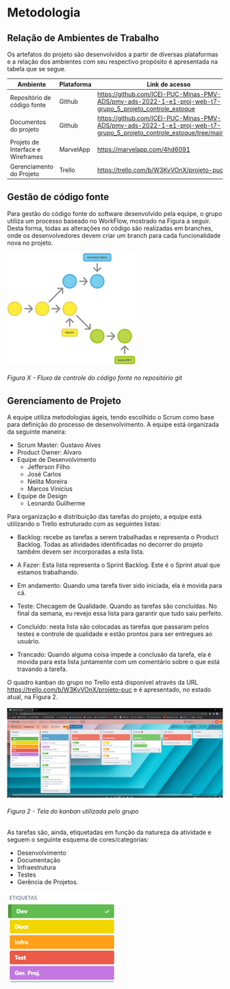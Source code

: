# Metodologia

## Relação de Ambientes de Trabalho
Os artefatos do projeto são desenvolvidos a partir de diversas plataformas e a relação dos ambientes com seu respectivo propósito é apresentada na tabela que se segue. 

| Ambiente                          | Plataforma | Link de acesso                                                                                                          |
| --------------------------------- | ---------- | ----------------------------------------------------------------------------------------------------------------------- |
| Repositório de código fonte       | Github     | https://github.com/ICEI-PUC-Minas-PMV-ADS/pmv-ads-2022-1-e1-proj-web-t7-grupo_5_projeto_controle_estoque                |
| Documentos do projeto             | Github     | https://github.com/ICEI-PUC-Minas-PMV-ADS/pmv-ads-2022-1-e1-proj-web-t7-grupo_5_projeto_controle_estoque/tree/main/docs |
| Projeto de Interface e Wireframes | MarvelApp  | https://marvelapp.com/4hd6091                                                                                           |
| Gerenciamento do Projeto          | Trello     | https://trello.com/b/W3KvVOnX/projeto-puc                                                                               |



## Gestão de código fonte
Para gestão do código fonte do software desenvolvido pela equipe, o grupo utiliza um processo baseado no WorkFlow, mostrado na Figura a seguir. Desta forma, todas as alterações no código são realizadas em branches, onde os desenvolvedores devem criar um branch para cada funcionalidade nova no projeto.


<img src="img/Workflow.png">


###### Figura X - Fluxo de controle do código fonte no repositório git









## Gerenciamento de Projeto

A equipe utiliza metodologias ágeis, tendo escolhido o Scrum como base para definição do processo de desenvolvimento.
A equipe está organizada da seguinte maneira:
-	Scrum Master: Gustavo Alves
-	Product Owner: Alvaro
-	Equipe de Desenvolvimento
	-    Jefferson Filho
	-    José Carlos
	-    Nelita Moreira
	-    Marcos Vinícius
-	Equipe de Design
    -	Leonardo Guilherme

Para organização e distribuição das tarefas do projeto, a equipe está utilizando o Trello estruturado com as seguintes listas: 
-	Backlog: recebe as tarefas a serem trabalhadas e representa o Product Backlog. Todas as atividades identificadas no decorrer do projeto também devem ser incorporadas a esta lista.

-	A Fazer: Esta lista representa o Sprint Backlog. Este é o Sprint atual que estamos trabalhando.

-	Em andamento: Quando uma tarefa tiver sido iniciada, ela é movida para cá.

-	Teste: Checagem de Qualidade. Quando as tarefas são concluídas. No final da semana, eu revejo essa lista para garantir que tudo saiu perfeito.

-	Concluído: nesta lista são colocadas as tarefas que passaram pelos testes e controle de qualidade e estão prontos para ser entregues ao usuário.

-	Trancado: Quando alguma coisa impede a conclusão da tarefa, ela é movida para esta lista juntamente com um comentário sobre o que está travando a tarefa.

O quadro kanban do grupo no Trello está disponível através da URL https://trello.com/b/W3KvVOnX/projeto-puc e é apresentado, no estado atual, na Figura 2.


<img src="img/Kanban.png">

###### Figura 2 - Tela do kanban utilizada pelo grupo


As tarefas são, ainda, etiquetadas em função da natureza da atividade e seguem o seguinte esquema de cores/categorias:
-	Desenvolvimento 
-	Documentação                                 
-	Infraestrutura
-	Testes
-	Gerência de Projetos.

<img src="img/Etiquetas.png">



